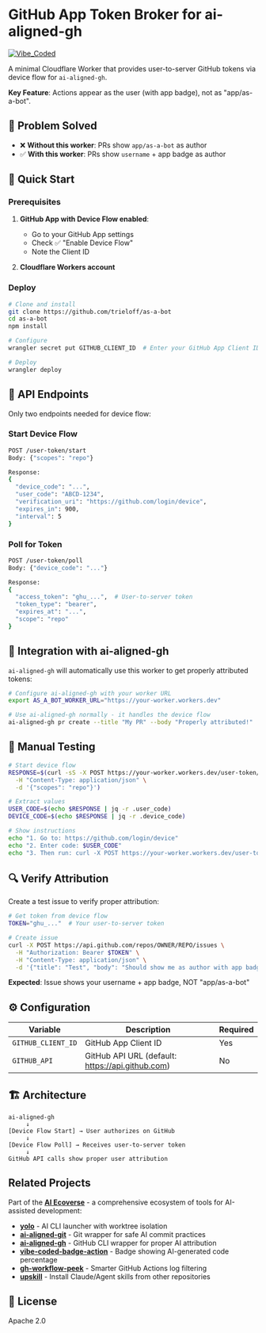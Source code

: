 # GitHub App Token Broker for ai-aligned-gh

[![Vibe_Coded](https://img.shields.io/badge/Vibe_Coded-ff69b4?style=for-the-badge&logo=claude&logoColor=white)](https://github.com/trieloff/vibe-coded-badge-action)

A minimal Cloudflare Worker that provides user-to-server GitHub tokens via device flow for `ai-aligned-gh`. 

**Key Feature**: Actions appear as the user (with app badge), not as "app/as-a-bot".

## 🎯 Problem Solved

- ❌ **Without this worker**: PRs show `app/as-a-bot` as author
- ✅ **With this worker**: PRs show `username` + app badge as author

## 🚀 Quick Start

### Prerequisites

1. **GitHub App with Device Flow enabled**:
   - Go to your GitHub App settings
   - Check ✅ "Enable Device Flow"
   - Note the Client ID

2. **Cloudflare Workers account**

### Deploy

```bash
# Clone and install
git clone https://github.com/trieloff/as-a-bot
cd as-a-bot
npm install

# Configure
wrangler secret put GITHUB_CLIENT_ID  # Enter your GitHub App Client ID

# Deploy
wrangler deploy
```

## 🔌 API Endpoints

Only two endpoints needed for device flow:

### Start Device Flow
```bash
POST /user-token/start
Body: {"scopes": "repo"}

Response:
{
  "device_code": "...",
  "user_code": "ABCD-1234",
  "verification_uri": "https://github.com/login/device",
  "expires_in": 900,
  "interval": 5
}
```

### Poll for Token
```bash
POST /user-token/poll
Body: {"device_code": "..."}

Response:
{
  "access_token": "ghu_...",  # User-to-server token
  "token_type": "bearer",
  "expires_at": "...",
  "scope": "repo"
}
```

## 🔧 Integration with ai-aligned-gh

`ai-aligned-gh` will automatically use this worker to get properly attributed tokens:

```bash
# Configure ai-aligned-gh with your worker URL
export AS_A_BOT_WORKER_URL="https://your-worker.workers.dev"

# Use ai-aligned-gh normally - it handles the device flow
ai-aligned-gh pr create --title "My PR" --body "Properly attributed!"
```

## 📝 Manual Testing

```bash
# Start device flow
RESPONSE=$(curl -sS -X POST https://your-worker.workers.dev/user-token/start \
  -H "Content-Type: application/json" \
  -d '{"scopes": "repo"}')

# Extract values
USER_CODE=$(echo $RESPONSE | jq -r .user_code)
DEVICE_CODE=$(echo $RESPONSE | jq -r .device_code)

# Show instructions
echo "1. Go to: https://github.com/login/device"
echo "2. Enter code: $USER_CODE"
echo "3. Then run: curl -X POST https://your-worker.workers.dev/user-token/poll -d '{\"device_code\":\"$DEVICE_CODE\"}'"
```

## 🔍 Verify Attribution

Create a test issue to verify proper attribution:

```bash
# Get token from device flow
TOKEN="ghu_..."  # Your user-to-server token

# Create issue
curl -X POST https://api.github.com/repos/OWNER/REPO/issues \
  -H "Authorization: Bearer $TOKEN" \
  -H "Content-Type: application/json" \
  -d '{"title": "Test", "body": "Should show me as author with app badge"}'
```

**Expected**: Issue shows your username + app badge, NOT "app/as-a-bot"

## ⚙️ Configuration

| Variable | Description | Required |
|----------|-------------|----------|
| `GITHUB_CLIENT_ID` | GitHub App Client ID | Yes |
| `GITHUB_API` | GitHub API URL (default: https://api.github.com) | No |

## 🏗️ Architecture

```
ai-aligned-gh
     ↓
[Device Flow Start] → User authorizes on GitHub
     ↓
[Device Flow Poll] → Receives user-to-server token
     ↓
GitHub API calls show proper user attribution
```

## Related Projects

Part of the **[AI Ecoverse](https://github.com/trieloff/ai-ecoverse)** - a comprehensive ecosystem of tools for AI-assisted development:

- **[yolo](https://github.com/trieloff/yolo)** - AI CLI launcher with worktree isolation
- **[ai-aligned-git](https://github.com/trieloff/ai-aligned-git)** - Git wrapper for safe AI commit practices
- **[ai-aligned-gh](https://github.com/trieloff/ai-aligned-gh)** - GitHub CLI wrapper for proper AI attribution
- **[vibe-coded-badge-action](https://github.com/trieloff/vibe-coded-badge-action)** - Badge showing AI-generated code percentage
- **[gh-workflow-peek](https://github.com/trieloff/gh-workflow-peek)** - Smarter GitHub Actions log filtering
- **[upskill](https://github.com/trieloff/upskill)** - Install Claude/Agent skills from other repositories

## 📄 License

Apache 2.0